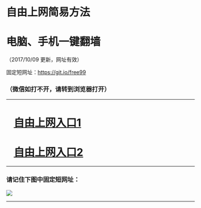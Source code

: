 ﻿# 自由上网简易方法

# 电脑、手机一键翻墙

（2017/10/09 更新，网址有效）

固定短网址：https://git.io/free99

### （微信如打不开，请转到浏览器打开）


***





# &nbsp;&nbsp; <a href="http://ft2413016520.fwq-tz-1001.info/fwqtz01.html?t=100900116093 " target="_blank">自由上网入口1</a>
# &nbsp;&nbsp; <a href="http://ft1829131540.fwq-tz-1002.info/fwqtz02.html?t=100900110288 " target="_blank">自由上网入口2</a>
***

### 请记住下图中固定短网址：

<img src="https://s3-us-west-2.amazonaws.com/fwq-1001/yjfq-20170905okok.png" /> 


***

